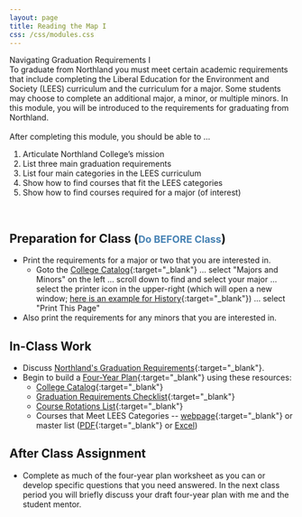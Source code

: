 ```yaml
---
layout: page
title: Reading the Map I
css: /css/modules.css
---
```


<div class="panel-group">
  <div class="panel panel-primary">
    <div class="panel-heading">Navigating Graduation Requirements I</div>
    <div class="panel-body">To graduate from Northland you must meet certain academic requirements that include completing the Liberal Education for the Environment and Society (LEES) curriculum and the curriculum for a major. Some students may choose to complete an additional major, a minor, or multiple minors. In this module, you will be introduced to the requirements for graduating from Northland.
<br><br>
After completing this module, you should be able to ...
<ol>
  <li>Articulate Northland College’s mission</li>
  <li>List three main graduation requirements</li>
  <li>List four main categories in the LEES curriculum</li>
  <li>Show how to find courses that fit the LEES categories</li>
  <li>Show how to find courses required for a major (of interest)</li>
</ol>
    </div>
  </div>
</div>

&nbsp;

## Preparation for Class (<span style="font-size:smaller; color:SteelBlue;">Do BEFORE Class</span>)

* Print the requirements for a major or two that you are interested in.
    * Goto the [College Catalog](http://catalog.northland.edu/){:target="_blank"} ... select "Majors and Minors" on the left ... scroll down to find and select your major ... select the printer icon in the upper-right (which will open a new window; [here is an example for History](http://catalog.northland.edu/preview_program.php?catoid=21&poid=1684&print){:target="_blank"}) ... select "Print This Page"
* Also print the requirements for any minors that you are interested in.

## In-Class Work

* Discuss [Northland's Graduation Requirements](https://docs.google.com/presentation/d/1E2YLedjnlgkPj49P8IdWdOvuw8gq3nRaM5OO9I-wutk/edit?usp=sharing){:target="_blank"}.
* Begin to build a [Four-Year Plan](https://docs.google.com/spreadsheets/d/1_rdl3OCltNrI3EwALsRCvBLAhsQflNVx/edit?usp=sharing&ouid=107081804861686762583&rtpof=true&sd=true){:target="_blank"} using these resources:
    * [College Catalog](http://catalog.northland.edu/){:target="_blank"}
    * [Graduation Requirements Checklist](https://drive.google.com/file/d/12kaIg4_m-SCiefAxFxzSz0DyWq31k9KX/view?usp=sharing){:target="_blank"}
    * [Course Rotations List](https://my.northland.edu/academics/#rotations){:target="_blank"}
    * Courses that Meet LEES Categories -- [webpage](http://catalog.northland.edu/preview_program.php?catoid=21&poid=1653){:target="_blank"} or master list ([PDF](https://my.northland.edu/wp-content/uploads/sites/2/2021/04/LEES-for-AY-2021-ALL.pdf){:target="_blank"} or [Excel](https://my.northland.edu/wp-content/uploads/sites/2/2021/09/LEES-for-AY-2021-ALL.xlsx))

## After Class Assignment

* Complete as much of the four-year plan worksheet as you can or develop specific questions that you need answered. In the next class period you will briefly discuss your draft four-year plan with me and the student mentor.
